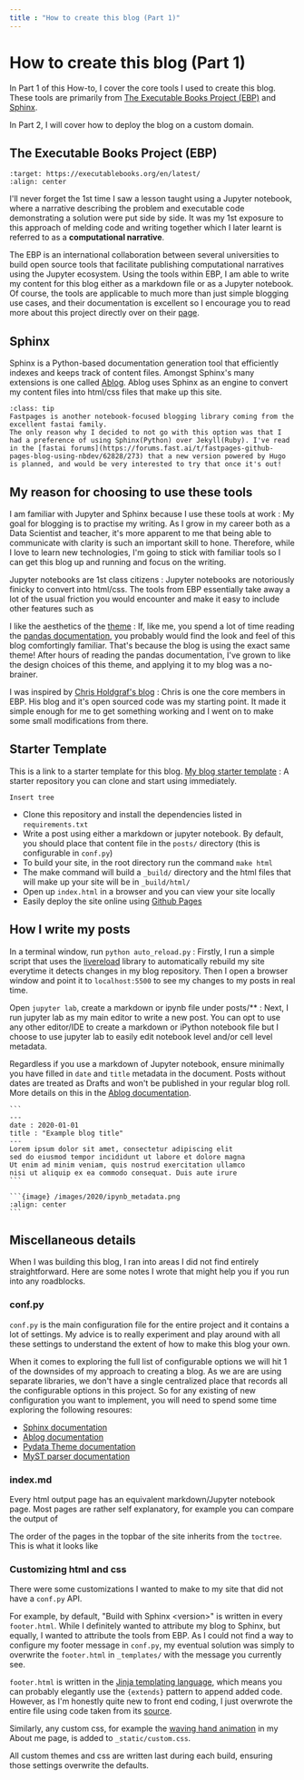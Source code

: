 ```yaml
---
title : "How to create this blog (Part 1)"
---
```


# How to create this blog (Part 1)
In Part 1 of this How-to, I cover the core tools I used to create this blog. These tools are primarily from [The Executable Books Project (EBP)](https://executablebooks.org/en/latest/) and [Sphinx](https://www.sphinx-doc.org/en/master/usage/quickstart.html).

In Part 2, I will cover how to deploy the blog on a custom domain.

## The Executable Books Project (EBP)
```{image} /images/2020/executable_books_project.png
:target: https://executablebooks.org/en/latest/
:align: center
```
I'll never forget the 1st time I saw a lesson taught using a Jupyter notebook, where a narrative describing the problem and executable code demonstrating a solution were put side by side. It was my 1st exposure to this approach of melding code and writing together which I later learnt is referred to as a **computational narrative**.

The EBP is an international collaboration between several universities to build open source tools that facilitate publishing computational narratives using the Jupyter ecosystem. Using the tools within EBP, I am able to write my content for this blog either as a markdown file or as a Jupyter notebook. Of course, the tools are applicable to much more than just simple blogging use cases, and their documentation is excellent so I encourage you to read more about this project directly over on their [page](https://executablebooks.org/en/latest/).

## Sphinx
Sphinx is a Python-based documentation generation tool that efficiently indexes and keeps track of content files. Amongst Sphinx's many extensions is one called [Ablog](https://ablog.readthedocs.io/). Ablog uses Sphinx as an engine to convert my content files into html/css files that make up this site.

```{admonition} Also consider - [Fastpages](https://github.com/fastai/fastpages)
:class: tip
Fastpages is another notebook-focused blogging library coming from the excellent fastai family. 
The only reason why I decided to not go with this option was that I had a preference of using Sphinx(Python) over Jekyll(Ruby). I've read in the [fastai forums](https://forums.fast.ai/t/fastpages-github-pages-blog-using-nbdev/62828/273) that a new version powered by Hugo is planned, and would be very interested to try that once it's out!
```

## My reason for choosing to use these tools

I am familiar with Jupyter and Sphinx because I use these tools at work
: My goal for blogging is to practise my writing. As I grow in my career both as a Data Scientist and teacher, it's more apparent to me that being able to communicate with clarity is such an important skill to hone. Therefore, while I love to learn new technologies, I'm going to stick with familiar tools so I can get this blog up and running and focus on the writing.

Jupyter notebooks are 1st class citizens
: Jupyter notebooks are notoriously finicky to convert into html/css. The tools from EBP essentially take away a lot of the usual friction you would encounter and make it easy to include other features such as 

I like the aesthetics of the [theme](https://pydata-sphinx-theme.readthedocs.io/en/latest/index.html)
: If, like me, you spend a lot of time reading the [pandas documentation](https://pandas.pydata.org/docs/), you probably would find the look and feel of this blog comfortingly familiar. That's because the blog is using the exact same theme! After hours of reading the pandas documentation, I've grown to like the design choices of this theme, and applying it to my blog was a no-brainer.

I was inspired by [Chris Holdgraf's blog](https://predictablynoisy.com/posts/2020/sphinx-blogging/)
: Chris is one the core members in EBP. His blog and it's open sourced code was my starting point. It made it simple enough for me to get something working and I went on to make some small modifications from there.


## Starter Template
This is a link to a starter template for this blog.
[My blog starter template]() : A starter repository you can clone and start using immediately.
```
Insert tree
```
- Clone this repository and install the dependencies listed in `requirements.txt`
- Write a post using either a markdown or jupyter notebook. By default, you should place that content file in the `posts/` directory (this is configurable in `conf.py`)
- To build your site, in the root directory run the command `make html`
- The make command will build a `_build/` directory and the html files that will make up your site will be in `_build/html/`
- Open up `index.html` in a browser and you can view your site locally
- Easily deploy the site online using [Github Pages](https://pages.github.com/)

## How I write my posts

In a terminal window, run `python auto_reload.py`
: Firstly, I run a simple script that uses the [livereload](https://github.com/lepture/python-livereload) library to automatically rebuild my site everytime it detects changes in my blog repository. Then I open a browser window and point it to `localhost:5500` to see my changes to my posts in real time.

Open `jupyter lab`, create a markdown or ipynb file under posts/**
: Next, I run jupyter lab as my main editor to write a new post. You can opt to use any other editor/IDE to create a markdown or iPython notebook file but I choose to use jupyter lab to easily edit notebook level and/or cell level metadata.

Regardless if you use a markdown of Jupyter notebook, ensure minimally you have filled in `date` and `title` metadata in the document. Posts without dates are treated as Drafts and won't be published in your regular blog roll. More details on this in the [Ablog documentation](https://ablog.readthedocs.io/manual/posting-and-listing/).

````{tabbed} Example blogpost.md
```
---
date : 2020-01-01
title : "Example blog title"
---
Lorem ipsum dolor sit amet, consectetur adipiscing elit
sed do eiusmod tempor incididunt ut labore et dolore magna
Ut enim ad minim veniam, quis nostrud exercitation ullamco
nisi ut aliquip ex ea commodo consequat. Duis aute irure
```
````

````{tabbed} Example blogpost.ipynb
```{image} /images/2020/ipynb_metadata.png
:align: center
```
````

## Miscellaneous details

When I was building this blog, I ran into areas I did not find entirely straightforward. Here are some notes I wrote that might help you if you run into any roadblocks.

### conf.py

`conf.py` is the main configuration file for the entire project and it contains a lot of settings. My advice is to really experiment and play around with all these settings to understand the extent of how to make this blog your own.

When it comes to exploring the full list of configurable options we will hit 1 of the downsides of my approach to creating a blog. As we are are using separate libraries, we don't have a single centralized place that records all the configurable options in this project. So for any existing of new configuration you want to implement, you will need to spend some time exploring the following resoures:
- [Sphinx documentation](https://www.sphinx-doc.org/en/master/usage/configuration.html) 
- [Ablog documentation](https://ablog.readthedocs.io/)
- [Pydata Theme documentation](https://pydata-sphinx-theme.readthedocs.io/en/latest/index.html)
- [MyST parser documentation](https://myst-parser.readthedocs.io/en/latest/using/intro.html)

### index.md
Every html output page has an equivalent markdown/Jupyter notebook page. Most pages are rather self explanatory, for example you can compare the output of 

The order of the pages in the topbar of the site inherits from the `toctree`. This is what it looks like 

### Customizing html and css
There were some customizations I wanted to make to my site that did not have a `conf.py` API. 

For example, by default, "Build with Sphinx \<version>" is written in every `footer.html`. While I definitely wanted to attribute my blog to Sphinx, but equally, I wanted to attribute the tools from EBP. As I could not find a way to configure my footer message in `conf.py`, my eventual solution was simply to overwrite the `footer.html` in `_templates/` with the message you currently see.

`footer.html` is written in the [Jinja templating language](https://jinja.palletsprojects.com/en/2.11.x/), which means you can probably elegantly use the `{extends}` pattern to append added code. However, as I'm honestly quite new to front end coding, I just overwrote the entire file using code taken from its [source](https://github.com/pandas-dev/pydata-sphinx-theme/blob/master/pydata_sphinx_theme/footer.html).

Similarly, any custom css, for example the [waving hand animation](https://jarv.is/notes/css-waving-hand-emoji/) in my About me page, is added to `_static/custom.css`. 

All custom themes and css are written last during each build, ensuring those settings overwrite the defaults.
